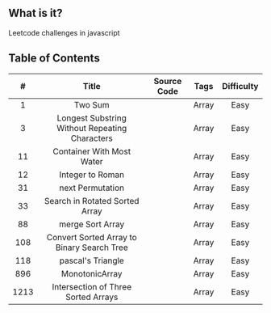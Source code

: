 ## What is it?

Leetcode challenges in javascript

## Table of Contents

|  #   |                     Title                      | Source Code | Tags  | Difficulty |
| :--: | :--------------------------------------------: | :---------: | :---: | :--------: |
|  1   |                    Two Sum                     |             | Array |    Easy    |
|  3   | Longest Substring Without Repeating Characters |             | Array |    Easy    |
|  11  |           Container With Most Water            |             | Array |    Easy    |
|  12  |                Integer to Roman                |             | Array |    Easy    |
|  31  |                next Permutation                |             | Array |    Easy    |
|  33  |         Search in Rotated Sorted Array         |             | Array |    Easy    |
|  88  |                merge Sort Array                |             | Array |    Easy    |
| 108  |   Convert Sorted Array to Binary Search Tree   |             | Array |    Easy    |
| 118  |               pascal's Triangle                |             | Array |    Easy    |
| 896  |                 MonotonicArray                 |             | Array |    Easy    |
| 1213 |      Intersection of Three Sorted Arrays       |             | Array |    Easy    |
